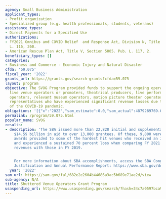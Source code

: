 ```yaml
---
agency: Small Business Administration
applicant_types:
- Profit organization
- Specialized group (e.g. health professionals, students, veterans)
assistance_types:
- Direct Payments for a Specified Use
authorizations:
- FY2021 Omnibus and COVID Relief  and Response Act, Division N, Title III, 324. Pub.
  L. 116, 260.
- American Rescue Plan Act, Title V, Section 5005. Pub. L. 117, 2.
beneficiary_types: []
categories:
- Business and Commerce - Economic Injury and Natural Disaster
cfda: '59.075'
fiscal_year: '2022'
grants_url: https://grants.gov/search-grants?cfda=59.075
layout: program
objective: The SVOG Program provided funds to support the ongoing operations of eligible
  live venue operators or promoters, theatrical producers, live performing arts organization
  operators, relevant museum operators, motion picture theater operators, and talent
  representatives who have experienced significant revenue losses due to the effects
  of the COVID-19 pandemic.
obligations: '[{"x":"2022","sam_estimate":0.0,"sam_actual":4879289769.0,"usa_spending_actual":4877962064.67},{"x":"2023","sam_estimate":5559373.0,"sam_actual":0.0,"usa_spending_actual":-22306741.36},{"x":"2024","sam_estimate":0.0,"sam_actual":0.0,"usa_spending_actual":-6389700.73}]'
permalink: /program/59.075.html
popular_name: SVOG
results:
- description: 'The SBA issued more than 22,820 initial and supplemental grants representing
    $14.59 billion in aid to over 13,000 grantees. Of these, 9,800 were supplemental
    awards provided to some of the hardest hit venues who received an initial grant
    and experienced a sustained 70 percent loss when comparing FY 2021 first-quarter
    revenues with those in FY 2019.


    For more information about SBA accomplishments, access the SBA Congressional Budget
    Justification and Annual Performance Report: https://www.sba.gov/document/report-congressional-budget-justification-annual-performance-report'
  year: '2022'
sam_url: https://sam.gov/fal/682e2e2604b44686a3ac5b689e71ae2d/view
sub-agency: N/A
title: Shuttered Venue Operators Grant Program
usaspending_url: https://www.usaspending.gov/search/?hash=34c7a0597bca963940acb42dc0cdcd62
---
```

